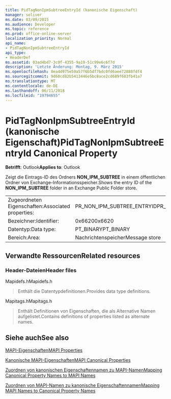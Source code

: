 ```yaml
---
title: PidTagNonIpmSubtreeEntryId (kanonische Eigenschaft)
manager: soliver
ms.date: 03/09/2015
ms.audience: Developer
ms.topic: reference
ms.prod: office-online-server
localization_priority: Normal
api_name:
- PidTagNonIpmSubtreeEntryId
api_type:
- HeaderDef
ms.assetid: 03ad4bd7-3c0f-4355-9a19-51c99e6c6f7d
description: 'Letzte Änderung: Montag, 9. März 2015'
ms.openlocfilehash: 8ea4d975e59a57f6b5df7bdc0fd6aee72888fdf4
ms.sourcegitcommit: 9d60cd82b5413446e5bc8ace2cd689f683fb41a7
ms.translationtype: MT
ms.contentlocale: de-DE
ms.lasthandoff: 06/11/2018
ms.locfileid: "19794655"
---
```

# <a name="pidtagnonipmsubtreeentryid-canonical-property"></a><span data-ttu-id="d2470-103">PidTagNonIpmSubtreeEntryId (kanonische Eigenschaft)</span><span class="sxs-lookup"><span data-stu-id="d2470-103">PidTagNonIpmSubtreeEntryId Canonical Property</span></span>

  
  
<span data-ttu-id="d2470-104">**Betrifft**: Outlook</span><span class="sxs-lookup"><span data-stu-id="d2470-104">**Applies to**: Outlook</span></span> 
  
<span data-ttu-id="d2470-105">Zeigt die Eintrags-ID des Ordners **NON_IPM_SUBTREE** in einem öffentlichen Ordner von Exchange-Informationsspeicher.</span><span class="sxs-lookup"><span data-stu-id="d2470-105">Shows the entry ID of the **NON_IPM_SUBTREE** folder in an Exchange Public Folder store.</span></span> 
  
|||
|:-----|:-----|
|<span data-ttu-id="d2470-106">Zugeordneten Eigenschaften:</span><span class="sxs-lookup"><span data-stu-id="d2470-106">Associated properties:</span></span>  <br/> |<span data-ttu-id="d2470-107">PR_NON_IPM_SUBTREE_ENTRYID</span><span class="sxs-lookup"><span data-stu-id="d2470-107">PR_NON_IPM_SUBTREE_ENTRYID</span></span>  <br/> |
|<span data-ttu-id="d2470-108">Bezeichner:</span><span class="sxs-lookup"><span data-stu-id="d2470-108">Identifier:</span></span>  <br/> |<span data-ttu-id="d2470-109">0x6620</span><span class="sxs-lookup"><span data-stu-id="d2470-109">0x6620</span></span>  <br/> |
|<span data-ttu-id="d2470-110">Datentyp:</span><span class="sxs-lookup"><span data-stu-id="d2470-110">Data type:</span></span>  <br/> |<span data-ttu-id="d2470-111">PT_BINARY</span><span class="sxs-lookup"><span data-stu-id="d2470-111">PT_BINARY</span></span>  <br/> |
|<span data-ttu-id="d2470-112">Bereich:</span><span class="sxs-lookup"><span data-stu-id="d2470-112">Area:</span></span>  <br/> |<span data-ttu-id="d2470-113">Nachrichtenspeicher</span><span class="sxs-lookup"><span data-stu-id="d2470-113">Message store</span></span>  <br/> |
   
## <a name="related-resources"></a><span data-ttu-id="d2470-114">Verwandte Ressourcen</span><span class="sxs-lookup"><span data-stu-id="d2470-114">Related resources</span></span>

### <a name="header-files"></a><span data-ttu-id="d2470-115">Header-Dateien</span><span class="sxs-lookup"><span data-stu-id="d2470-115">Header files</span></span>

<span data-ttu-id="d2470-116">Mapidefs.h</span><span class="sxs-lookup"><span data-stu-id="d2470-116">Mapidefs.h</span></span>
  
> <span data-ttu-id="d2470-117">Enthält die Datentypdefinitionen.</span><span class="sxs-lookup"><span data-stu-id="d2470-117">Provides data type definitions.</span></span>
    
<span data-ttu-id="d2470-118">Mapitags.h</span><span class="sxs-lookup"><span data-stu-id="d2470-118">Mapitags.h</span></span>
  
> <span data-ttu-id="d2470-119">Enthält Definitionen von Eigenschaften, die als Alternative Namen aufgelistet.</span><span class="sxs-lookup"><span data-stu-id="d2470-119">Contains definitions of properties listed as alternate names.</span></span>
    
## <a name="see-also"></a><span data-ttu-id="d2470-120">Siehe auch</span><span class="sxs-lookup"><span data-stu-id="d2470-120">See also</span></span>



[<span data-ttu-id="d2470-121">MAPI-Eigenschaften</span><span class="sxs-lookup"><span data-stu-id="d2470-121">MAPI Properties</span></span>](mapi-properties.md)
  
[<span data-ttu-id="d2470-122">Kanonische MAPI-Eigenschaften</span><span class="sxs-lookup"><span data-stu-id="d2470-122">MAPI Canonical Properties</span></span>](mapi-canonical-properties.md)
  
[<span data-ttu-id="d2470-123">Zuordnen von kanonischen Eigenschaftennamen zu MAPI-Namen</span><span class="sxs-lookup"><span data-stu-id="d2470-123">Mapping Canonical Property Names to MAPI Names</span></span>](mapping-canonical-property-names-to-mapi-names.md)
  
[<span data-ttu-id="d2470-124">Zuordnen von MAPI-Namen zu kanonische Eigenschaftennamen</span><span class="sxs-lookup"><span data-stu-id="d2470-124">Mapping MAPI Names to Canonical Property Names</span></span>](mapping-mapi-names-to-canonical-property-names.md)

